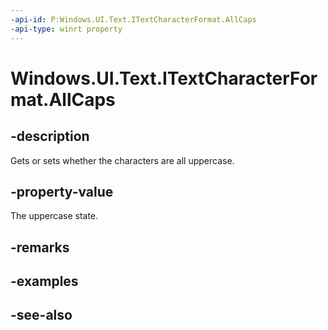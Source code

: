 ```yaml
---
-api-id: P:Windows.UI.Text.ITextCharacterFormat.AllCaps
-api-type: winrt property
---
```


<!-- Property syntax
public Windows.UI.Text.FormatEffect AllCaps { get;  set; }
-->

# Windows.UI.Text.ITextCharacterFormat.AllCaps

## -description
Gets or sets whether the characters are all uppercase.



## -property-value
The uppercase state.

## -remarks

## -examples

## -see-also

